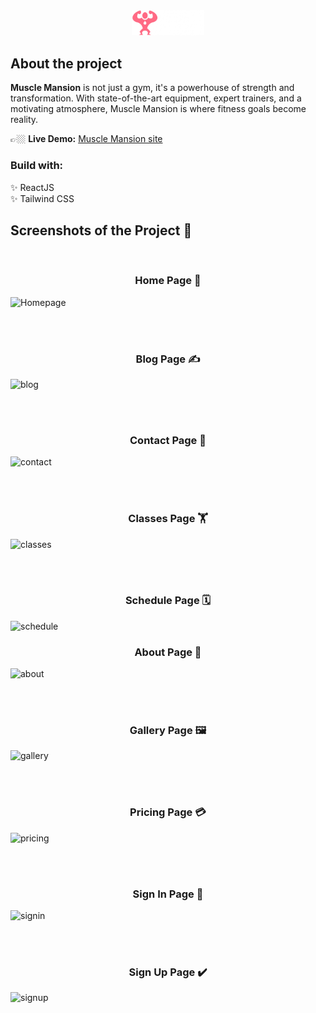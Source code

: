 <div align='center'><img style='width:23%' src='src\assets\images\mm-logo.png' alt='muscle-mansion-logo'></div>

## About the project

**Muscle Mansion** is not just a gym, it's a powerhouse of strength and transformation. With state-of-the-art equipment, expert trainers, and a motivating atmosphere, Muscle Mansion is where fitness goals become reality.

👉🏼 **Live Demo:** [Muscle Mansion site](https://muscle-mansion.vercel.app/)

### Build with:

✨ ReactJS  
✨ Tailwind CSS

## Screenshots of the Project 📸

<br>

<h3 align='center'>Home Page 🏡</h3>

![Homepage](https://github.com/Yaodad/Resibomo/assets/126692737/5904077b-860f-4fbd-89c3-86424bea040e)

<br><br>

<h3 align='center'>Blog Page ✍️</h3>

![blog](https://github.com/Yaodad/Muscle-Mansion/assets/126692737/b3cc6b59-6bde-4ec8-a897-38a25ff1ca11)

<br><br>

<h3 align='center'>Contact Page 📩</h3>

![contact](https://github.com/Yaodad/Muscle-Mansion/assets/126692737/11f204e7-d36f-4ce2-b752-f225ef9fbbfe)

<br><br>

<h3 align='center'>Classes Page 🏋</h3>

![classes](https://github.com/Yaodad/Muscle-Mansion/assets/126692737/2369c2df-c8a9-4d7b-82f5-a00f4c10b185)

<br><br>

<h3 align='center'>Schedule Page 🗓️</h3>

![schedule](https://github.com/Yaodad/Muscle-Mansion/assets/126692737/8b5f4400-039a-4f52-96ba-179639c43305)

<h3 align='center'>About Page 🔎</h3>

![about](https://github.com/Yaodad/Muscle-Mansion/assets/126692737/6329136f-a5bb-4bc4-aab9-e62df7688410)

<br><br>

<h3 align='center'>Gallery Page 🖼️</h3>

![gallery](https://github.com/Yaodad/Muscle-Mansion/assets/126692737/74e4c8a8-8f3e-4ee7-9921-a036985adbdb)

<br><br>

<h3 align='center'>Pricing Page 💳</h3>

![pricing](https://github.com/Yaodad/Muscle-Mansion/assets/126692737/04174066-68d9-4f6e-8272-31ca98a1f216)

<br><br>

<h3 align='center'>Sign In Page 🔐</h3>

![signin](https://github.com/Yaodad/Muscle-Mansion/assets/126692737/aa6e8785-2811-4a32-a386-942afbb636f9)

<br><br>

<h3 align='center'>Sign Up Page ✔️</h3>

![signup](https://github.com/Yaodad/Muscle-Mansion/assets/126692737/6464a20b-452b-41c9-a25a-ca21bc63275e)
